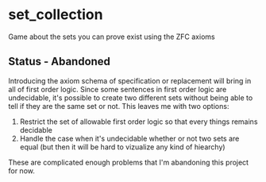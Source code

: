 # set_collection
Game about the sets you can prove exist using the ZFC axioms

## Status - Abandoned
Introducing the axiom schema of specification or replacement will bring in all of first order logic.
Since some sentences in first order logic are undecidable, it's possible to create two different sets without being able to tell if they are the same set or not.
This leaves me with two options:
1. Restrict the set of allowable first order logic so that every things remains decidable
2. Handle the case when it's undecidable whether or not two sets are equal (but then it will be hard to vizualize any kind of hiearchy)

These are complicated enough problems that I'm abandoning this project for now.
